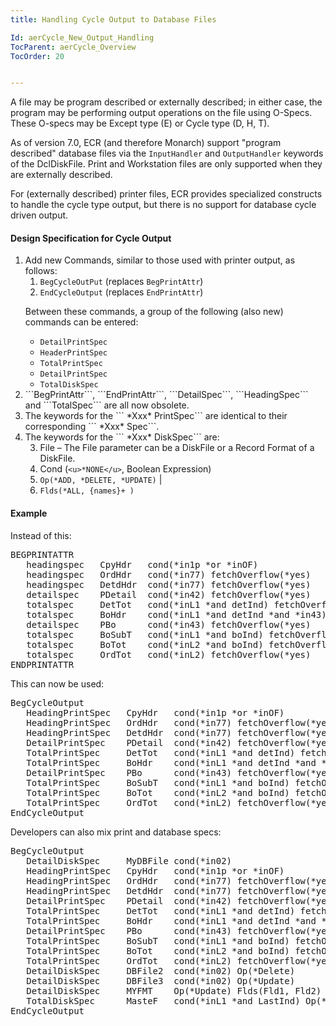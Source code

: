 ```yaml
---
title: Handling Cycle Output to Database Files

Id: aerCycle_New_Output_Handling
TocParent: aerCycle_Overview
TocOrder: 20


---
```


A file may be program described or externally described; in either case, the program may be performing output operations on the file using O-Specs. These O-specs may be Except type (E) or Cycle type (D, H, T). 

As of version 7.0, ECR (and therefore Monarch) support "program described" database files via the ```InputHandler``` and ```OutputHandler``` keywords of the DclDiskFile. Print and Workstation files are only supported when they are externally described. 

For (externally described) printer files, ECR provides specialized constructs to handle the cycle type output, but there is no support for database cycle driven output. 

#### <a name="Design_Spec">Design Specification for Cycle Output</a>

1. Add new Commands, similar to those used with printer output, as follows:
                    <ol>
                        <li>
                            ```BegCycleOutPut``` (replaces ```BegPrintAttr```)
2. ```EndCycleOutput``` (replaces ```EndPrintAttr```)

Between these commands, a group of the following (also new) commands can be entered:

- ```DetailPrintSpec```
- ```HeaderPrintSpec```
- ```TotalPrintSpec```
- ```DetailPrintSpec```
- ```TotalDiskSpec```

</li>
                <li>
                    ```BegPrintAttr```, ```EndPrintAttr```, ```DetailSpec```,
                    ```HeadingSpec``` and ```TotalSpec``` are all now obsolete.
                </li>
                <li>The keywords for the ``` *Xxx* PrintSpec``` are identical to their corresponding ``` *Xxx* Spec```.</li>
                <li>
                    The keywords for the ``` *Xxx* DiskSpec``` are:

3. File &#8211; The File parameter can be a DiskFile or a Record Format of a DiskFile.
4. Cond (```<u>*NONE</u>```, Boolean Expression)
5. ```Op(*ADD, *DELETE, *UPDATE)```
|
6. ```Flds(*ALL, {names}+ )```

</li>
            </ol>

#### <a name="Example">Example</a>
Instead of this:
<div>
<pre>
BEGPRINTATTR    
   headingspec   CpyHdr   cond(*in1p *or *inOF)        
   headingspec   OrdHdr   cond(*in77) fetchOverflow(*yes)    
   headingspec   DetdHdr  cond(*in77) fetchOverflow(*yes)    
   detailspec    PDetail  cond(*in42) fetchOverflow(*yes)    
   totalspec     DetTot   cond(*inL1 *and detInd) fetchOverflow(*yes)    
   totalspec     BoHdr    cond(*inL1 *and detInd *and *in43) fetchOverflow(*yes)    
   detailspec    PBo      cond(*in43) fetchOverflow(*yes)    
   totalspec     BoSubT   cond(*inL1 *and boInd) fetchOverflow(*yes)    
   totalspec     BoTot    cond(*inL2 *and boInd) fetchOverflow(*yes)    
   totalspec     OrdTot   cond(*inL2) fetchOverflow(*yes) 
ENDPRINTATTR  
</pre>

This can now be used:
<pre>
BegCycleOutput    
   HeadingPrintSpec   CpyHdr   cond(*in1p *or *inOF)        
   HeadingPrintSpec   OrdHdr   cond(*in77) fetchOverflow(*yes)   
   HeadingPrintSpec   DetdHdr  cond(*in77) fetchOverflow(*yes)    
   DetailPrintSpec    PDetail  cond(*in42) fetchOverflow(*yes)    
   TotalPrintSpec     DetTot   cond(*inL1 *and detInd) fetchOverflow(*yes)    
   TotalPrintSpec     BoHdr    cond(*inL1 *and detInd *and *in43) fetchOverflow(*yes)    
   DetailPrintSpec    PBo      cond(*in43) fetchOverflow(*yes)    
   TotalPrintSpec     BoSubT   cond(*inL1 *and boInd) fetchOverflow(*yes)    
   TotalPrintSpec     BoTot    cond(*inL2 *and boInd) fetchOverflow(*yes)    
   TotalPrintSpec     OrdTot   cond(*inL2) fetchOverflow(*yes) 
EndCycleOutput 
</pre>

Developers can also mix print and database specs: 
<pre>
BegCycleOutput    
   DetailDiskSpec     MyDBFile cond(*in02)     
   HeadingPrintSpec   CpyHdr   cond(*in1p *or *inOF)        
   HeadingPrintSpec   OrdHdr   cond(*in77) fetchOverflow(*yes)    
   HeadingPrintSpec   DetdHdr  cond(*in77) fetchOverflow(*yes)    
   DetailPrintSpec    PDetail  cond(*in42) fetchOverflow(*yes)    
   TotalPrintSpec     DetTot   cond(*inL1 *and detInd) fetchOverflow(*yes)    
   TotalPrintSpec     BoHdr    cond(*inL1 *and detInd *and *in43) fetchOverflow(*yes)    
   DetailPrintSpec    PBo      cond(*in43) fetchOverflow(*yes)    
   TotalPrintSpec     BoSubT   cond(*inL1 *and boInd) fetchOverflow(*yes)    
   TotalPrintSpec     BoTot    cond(*inL2 *and boInd) fetchOverflow(*yes)    
   TotalPrintSpec     OrdTot   cond(*inL2) fetchOverflow(*yes)  
   DetailDiskSpec     DBFile2  cond(*in02) Op(*Delete)    
   DetailDiskSpec     DBFile3  cond(*in02) Op(*Update)    
   DetailDiskSpec     MYFMT    Op(*Update) Flds(Fld1, Fld2)    
   TotalDiskSpec      MasteF   cond(*inL1 *and LastInd) Op(*Add) 
EndCycleOutput</pre>

